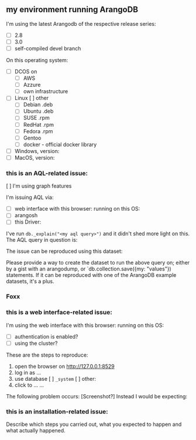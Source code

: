 ## my environment running ArangoDB
I'm using the latest Arangodb of the respective release series:
- [ ] 2.8
- [ ] 3.0
- [ ] self-compiled devel branch

On this operating system:
- [ ] DCOS on
  - [ ] AWS
  - [ ] Azzure
  - [ ] own infrastructure
- [ ] Linux [ ] other
  - [ ] Debian .deb
  - [ ] Ubuntu .deb
  - [ ] SUSE   .rpm
  - [ ] RedHat .rpm
  - [ ] Fedora .rpm
  - [ ] Gentoo
  - [ ] docker - official docker library
- [ ] Windows, version: 
- [ ] MacOS, version:

### this is an AQL-related issue:
[ ] I'm using graph features

I'm issuing AQL via:

- [ ] web interface with this browser:     running on this OS:
- [ ] arangosh
- [ ] this Driver:

I've run `db._explain("<my aql query>")` and it didn't shed more light on this.
The AQL query in question is:

The issue can be reproduced using this dataset:

Please provide a way to create the dataset to run the above query on; either by a gist with an arangodump, or `db.collection.save({my: "values"}) statements. If it can be reproduced with one of the ArangoDB example datasets, it's a plus.

### Foxx



### this is a web interface-related issue:
I'm using the web interface with this browser:     running on this OS:
- [ ] authentication is enabled?
- [ ] using the cluster?

These are the steps to reproduce:
1) open the browser on http://127.0.0.1:8529
2) log in as ...
3) use database [ ] `_system` [ ] other: 
4) click to ...
...

The following problem occurs: [Screenshot?] 
Instead I would be expecting: 


### this is an installation-related issue:
Describe which steps you carried out, what you expected to happen and what actually happened.

